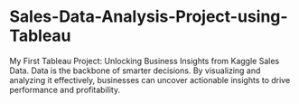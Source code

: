 # Sales-Data-Analysis-Project-using-Tableau
My First Tableau Project: Unlocking Business Insights from Kaggle Sales Data. Data is the backbone of smarter decisions. By visualizing and analyzing it effectively, businesses can uncover actionable insights to drive performance and profitability. 
